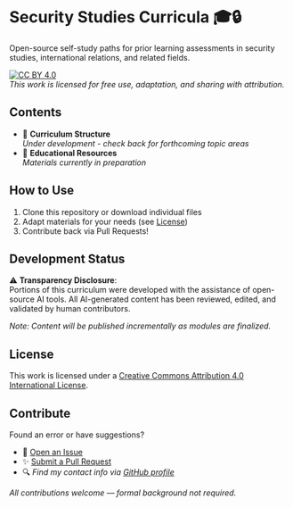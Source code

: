 # Security Studies Curricula 🎓🔒

Open-source self-study paths for prior learning assessments in security studies, international relations, and related fields.

[![CC BY 4.0][cc-by-shield]][cc-by]  
*This work is licensed for free use, adaptation, and sharing with attribution.*

## Contents

- 📂 **Curriculum Structure**  
  *Under development - check back for forthcoming topic areas*  
- 📝 **Educational Resources**  
  *Materials currently in preparation*  

## How to Use

1. Clone this repository or download individual files
2. Adapt materials for your needs (see [License](#license))
3. Contribute back via Pull Requests!

## Development Status

⚠️ **Transparency Disclosure**:  
Portions of this curriculum were developed with the assistance of open-source AI tools. All AI-generated content has been reviewed, edited, and validated by human contributors.

*Note: Content will be published incrementally as modules are finalized.*

## License

This work is licensed under a [Creative Commons Attribution 4.0 International License][cc-by].

[cc-by]: http://creativecommons.org/licenses/by/4.0/
[cc-by-shield]: https://img.shields.io/badge/License-CC%20BY%204.0-lightgrey.svg

## Contribute

Found an error or have suggestions?  
- 🐛 [Open an Issue](https://github.com/your-username/repo-name/issues)  
- ✨ [Submit a Pull Request](https://github.com/your-username/repo-name/pulls)  
- 🔍 *Find my contact info via [GitHub profile](https://github.com/garrettrachel)*  

*All contributions welcome — formal background not required.*
